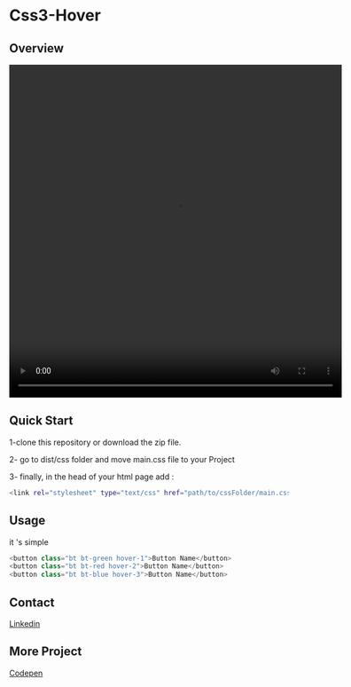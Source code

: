 # Css3-Hover


## Overview

<video width="600" height="600" controls>
  <source src="src/videocss3.mp4" type="video/mp4">
</video>



## Quick Start
1-clone this repository or download the zip file.

2- go to dist/css folder and move main.css file to your Project

3- finally, in the head of your html page add :  
```bash
<link rel="stylesheet" type="text/css" href="path/to/cssFolder/main.css">
```

## Usage
it 's simple  
```python
<button class="bt bt-green hover-1">Button Name</button>
<button class="bt bt-red hover-2">Button Name</button>
<button class="bt bt-blue hover-3">Button Name</button>

```

## Contact
[Linkedin](https://www.linkedin.com/in/tarekbenali90/)

## More Project
[Codepen](https://codepen.io/Tarek-BenAli/)
